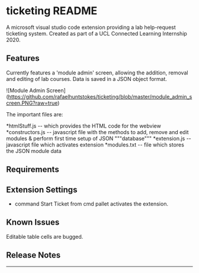# ticketing README

A microsoft visual studio code extension providing a lab help-request ticketing system. Created as part of a UCL Connected Learning Internship 2020.

## Features

Currently features a 'module admin' screen, allowing the addition, removal and editing of lab courses. Data is saved in a JSON object format. 

\!\[Module Admin Screen\]\(https://github.com/rafaelhuntstokes/ticketing/blob/master/module_admin_screen.PNG?raw=true)

The important files are: 

*htmlStuff.js      -- which provides the HTML code for the webview
*constructors.js   -- javascript file with the methods to add, remove and edit modules & perform first time setup of JSON """database"""
*extension.js      -- javascript file which activates extension 
*modules.txt       -- file which stores the JSON module data

## Requirements

## Extension Settings

* command Start Ticket from cmd pallet activates the extension. 

## Known Issues

Editable table cells are bugged.

## Release Notes


-----------------------------------------------------------------------------------------------------------

